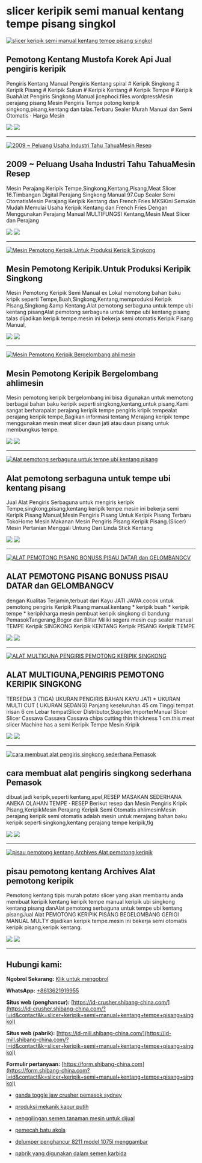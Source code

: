 # slicer keripik semi manual kentang tempe pisang singkol

<a href="https://swt.shibang-china.com/?l=id&img&k=slicer+keripik+semi+manual+kentang+tempe+pisang+singkol" target="_blank">![slicer keripik semi manual kentang tempe pisang singkol](http://static.shibang-china.com/all-800x300/1251.jpg)</a>

## Pemotong Kentang Mustofa Korek Api Jual pengiris keripik
Pengiris Kentang Manual Pengiris Kentang spiral # Keripik Singkong # Keripik Pisang # Keripik Sukun # Keripik Kentang # Keripik Tempe # Keripik BuahAlat Pengiris Singkong Manual jicephoci.files.wordpressMesin perajang pisang Mesin Pengiris Tempe potong keripik singkong,pisang,kentang dan talas.Terbaru Sealer Murah Manual dan Semi Otomatis · Harga Mesin


<a href="https://whatsapp.shibangsoft.com/WhatsApp.php" target="_blank" title="WhatsApp">![](http://static.shibang-china.com/icon/whatsapp.png)</a> <a href="https://swt.shibang-china.com/?l=id&icon&k=slicer+keripik+semi+manual+kentang+tempe+pisang+singkol" target="_blank">![](http://static.shibang-china.com/icon/chat-id.png)</a>

---

<a href="https://swt.shibang-china.com/?l=id&img&k=slicer+keripik+semi+manual+kentang+tempe+pisang+singkol" target="_blank">![2009 ~ Peluang Usaha Industri Tahu TahuaMesin Resep](http://static.shibang-china.com/all-800x300/667.jpg)</a>

## 2009 ~ Peluang Usaha Industri Tahu TahuaMesin Resep
Mesin Perajang Keripik Tempe,Singkong,Kentang,Pisang,Meat Slicer 16.Timbangan Digital Perajang Singkong Manual 97.Cup Sealer Semi OtomatisMesin Perajang Keripik Kentang dan French Fries MKSKini Semakin Mudah Memulai Usaha Keripik Kentang dan French Fries Dengan Menggunakan Perajang Manual MULTIFUNGSI Kentang,Mesin Meat Slicer dan Perajang


<a href="https://whatsapp.shibangsoft.com/WhatsApp.php" target="_blank" title="WhatsApp">![](http://static.shibang-china.com/icon/whatsapp.png)</a> <a href="https://swt.shibang-china.com/?l=id&icon&k=slicer+keripik+semi+manual+kentang+tempe+pisang+singkol" target="_blank">![](http://static.shibang-china.com/icon/chat-id.png)</a>

---

<a href="https://swt.shibang-china.com/?l=id&img&k=slicer+keripik+semi+manual+kentang+tempe+pisang+singkol" target="_blank">![Mesin Pemotong Keripik.Untuk Produksi Keripik Singkong](http://static.shibang-china.com/all-800x300/1018.jpg)</a>

## Mesin Pemotong Keripik.Untuk Produksi Keripik Singkong
Mesin Pemotong Keripik Semi Manual ex Lokal memotong bahan baku kripik seperti Tempe,Buah,Singkong,Kentang,memproduksi Keripik Pisang,Singkong &amp Kentang.Alat pemotong serbaguna untuk tempe ubi kentang pisangAlat pemotong serbaguna untuk tempe ubi kentang pisang talas dijadikan keripik tempe.mesin ini bekerja semi otomatis Keripik Pisang Manual,


<a href="https://whatsapp.shibangsoft.com/WhatsApp.php" target="_blank" title="WhatsApp">![](http://static.shibang-china.com/icon/whatsapp.png)</a> <a href="https://swt.shibang-china.com/?l=id&icon&k=slicer+keripik+semi+manual+kentang+tempe+pisang+singkol" target="_blank">![](http://static.shibang-china.com/icon/chat-id.png)</a>

---

<a href="https://swt.shibang-china.com/?l=id&img&k=slicer+keripik+semi+manual+kentang+tempe+pisang+singkol" target="_blank">![Mesin Pemotong Keripik Bergelombang ahlimesin](http://static.shibang-china.com/all-800x300/632.jpg)</a>

## Mesin Pemotong Keripik Bergelombang ahlimesin
Mesin pemotong keripik bergelombang ini bisa digunakan untuk memotong berbagai bahan baku keripik seperti singkong,kentang,untuk pisang.Kami sangat berharapalat perajang keripik tempe pengiris kripik tempealat perajang keripik tempe,Bagikan informasi tentang Merajang keripik tempe menggunakan mesin meat slicer daun jati atau daun pisang untuk membungkus tempe.


<a href="https://whatsapp.shibangsoft.com/WhatsApp.php" target="_blank" title="WhatsApp">![](http://static.shibang-china.com/icon/whatsapp.png)</a> <a href="https://swt.shibang-china.com/?l=id&icon&k=slicer+keripik+semi+manual+kentang+tempe+pisang+singkol" target="_blank">![](http://static.shibang-china.com/icon/chat-id.png)</a>

---

<a href="https://swt.shibang-china.com/?l=id&img&k=slicer+keripik+semi+manual+kentang+tempe+pisang+singkol" target="_blank">![Alat pemotong serbaguna untuk tempe ubi kentang pisang](http://static.shibang-china.com/all-800x300/366.jpg)</a>

## Alat pemotong serbaguna untuk tempe ubi kentang pisang
Jual Alat Pengiris Serbaguna untuk mengiris keripik Tempe,singkong,pisang,kentang keripik tempe.mesin ini bekerja semi Keripik Pisang Manual,Mesin Pengiris Pisang Untuk Keripik Pisang Terbaru TokoHome Mesin Makanan Mesin Pengiris Pisang Keripik Pisang.(Slicer) Mesin Pertanian Menggali Untung Dari Linda Stick Kentang


<a href="https://whatsapp.shibangsoft.com/WhatsApp.php" target="_blank" title="WhatsApp">![](http://static.shibang-china.com/icon/whatsapp.png)</a> <a href="https://swt.shibang-china.com/?l=id&icon&k=slicer+keripik+semi+manual+kentang+tempe+pisang+singkol" target="_blank">![](http://static.shibang-china.com/icon/chat-id.png)</a>

---

<a href="https://swt.shibang-china.com/?l=id&img&k=slicer+keripik+semi+manual+kentang+tempe+pisang+singkol" target="_blank">![ALAT PEMOTONG PISANG BONUSS PISAU DATAR dan GELOMBANGCV](http://static.shibang-china.com/all-800x300/205.jpg)</a>

## ALAT PEMOTONG PISANG BONUSS PISAU DATAR dan GELOMBANGCV
dengan Kualitas Terjamin,terbuat dari Kayu JATI JAWA.cocok untuk pemotong pengiris Keripik Pisang manual.kentang * keripik buah * keripik tempe * keripikharga mesin pembuat keripik singkong di bandung PemasokTangerang,Bogor dan Blitar Miliki segera mesin cup sealer manual TEMPE Keripik SINGKONG Keripik KENTANG Keripik PISANG Keripik TEMPE


<a href="https://whatsapp.shibangsoft.com/WhatsApp.php" target="_blank" title="WhatsApp">![](http://static.shibang-china.com/icon/whatsapp.png)</a> <a href="https://swt.shibang-china.com/?l=id&icon&k=slicer+keripik+semi+manual+kentang+tempe+pisang+singkol" target="_blank">![](http://static.shibang-china.com/icon/chat-id.png)</a>

---

<a href="https://swt.shibang-china.com/?l=id&img&k=slicer+keripik+semi+manual+kentang+tempe+pisang+singkol" target="_blank">![ALAT MULTIGUNA,PENGIRIS PEMOTONG KERIPIK SINGKONG](http://static.shibang-china.com/all-800x300/1163.jpg)</a>

## ALAT MULTIGUNA,PENGIRIS PEMOTONG KERIPIK SINGKONG
TERSEDIA 3 (TIGA) UKURAN PENGIRIS BAHAN KAYU JATI * UKURAN MULTI CUT ( UKURAN SEDANG) Panjang keseluruhan 45 cm Tinggi tempat irisan 6 cm Lebar tempatSlicer Distributor,Supplier,ImporterManual Slicer Slicer Cassava Cassava Cassava chips cutting thin thickness 1 cm.this meat slicer Machine has a semi Keripik Tempe Mesin Kripik


<a href="https://whatsapp.shibangsoft.com/WhatsApp.php" target="_blank" title="WhatsApp">![](http://static.shibang-china.com/icon/whatsapp.png)</a> <a href="https://swt.shibang-china.com/?l=id&icon&k=slicer+keripik+semi+manual+kentang+tempe+pisang+singkol" target="_blank">![](http://static.shibang-china.com/icon/chat-id.png)</a>

---

<a href="https://swt.shibang-china.com/?l=id&img&k=slicer+keripik+semi+manual+kentang+tempe+pisang+singkol" target="_blank">![cara membuat alat pengiris singkong sederhana Pemasok](http://static.shibang-china.com/all-800x300/758.jpg)</a>

## cara membuat alat pengiris singkong sederhana Pemasok
dibuat jadi keripik,seperti kentang,apel,RESEP MASAKAN SEDERHANA ANEKA OLAHAN TEMPE · RESEP Berikut resep dan Mesin Pengiris Kripik Pisang,KeripikMesin Perajang Keripik Semi Otomatis ahlimesinMesin perajang keripik semi otomatis adalah mesin untuk merajang bahan baku keripik seperti singkong,kentang perajang tempe keripik,tlg


<a href="https://whatsapp.shibangsoft.com/WhatsApp.php" target="_blank" title="WhatsApp">![](http://static.shibang-china.com/icon/whatsapp.png)</a> <a href="https://swt.shibang-china.com/?l=id&icon&k=slicer+keripik+semi+manual+kentang+tempe+pisang+singkol" target="_blank">![](http://static.shibang-china.com/icon/chat-id.png)</a>

---

<a href="https://swt.shibang-china.com/?l=id&img&k=slicer+keripik+semi+manual+kentang+tempe+pisang+singkol" target="_blank">![pisau pemotong kentang Archives Alat pemotong keripik](http://static.shibang-china.com/all-800x300/543.jpg)</a>

## pisau pemotong kentang Archives Alat pemotong keripik
Pemotong kentang tipis murah potato slicer yang akan membantu anda membuat keripik kentang keripik tempe manual keripik ubi singkong kentang pisang danAlat pemotong serbaguna untuk tempe ubi kentang pisangJual Alat PEMOTONG KERIPIK PISANG BEGELOMBANG GERIGI MANUAL MULTY dijadikan keripik tempe.mesin ini bekerja semi otomatis keripik pisang,keripik kentang.


<a href="https://whatsapp.shibangsoft.com/WhatsApp.php" target="_blank" title="WhatsApp">![](http://static.shibang-china.com/icon/whatsapp.png)</a> <a href="https://swt.shibang-china.com/?l=id&icon&k=slicer+keripik+semi+manual+kentang+tempe+pisang+singkol" target="_blank">![](http://static.shibang-china.com/icon/chat-id.png)</a>

---
## Hubungi kami:

**Ngobrol Sekarang:** [Klik untuk mengobrol](https://swt.shibang-china.com?l=id&contact&k=slicer+keripik+semi+manual+kentang+tempe+pisang+singkol)

**WhatsApp:**  [+8613621919955](https://whatsapp.shibangsoft.com/WhatsApp.php)

**Situs web (penghancur):** [https://id-crusher.shibang-china.com/](https://id-crusher.shibang-china.com/?l=id&contact&k=slicer+keripik+semi+manual+kentang+tempe+pisang+singkol)

**Situs web (pabrik):** [https://id-mill.shibang-china.com/](https://id-mill.shibang-china.com/?l=id&contact&k=slicer+keripik+semi+manual+kentang+tempe+pisang+singkol)

**Formulir pertanyaan:** [https://form.shibang-china.com](https://form.shibang-china.com?l=id&contact&k=slicer+keripik+semi+manual+kentang+tempe+pisang+singkol)

* [ganda toggle jaw crusher pemasok sydney](../49/ganda%20toggle%20jaw%20crusher%20pemasok%20sydney.md)

* [produksi mekanik kapur putih](../48/produksi%20mekanik%20kapur%20putih.md)

* [penggilingan semen tanaman mesin untuk dijual](../47/penggilingan%20semen%20tanaman%20mesin%20untuk%20dijual.md)

* [pemecah batu akola](../48/pemecah%20batu%20akola.md)

* [delumper penghancur 8211 model 1075l menggambar](../47/delumper%20penghancur%208211%20model%201075l%20menggambar.md)

* [pabrik yang digunakan dalam semen karbida](../49/pabrik%20yang%20digunakan%20dalam%20semen%20karbida.md)